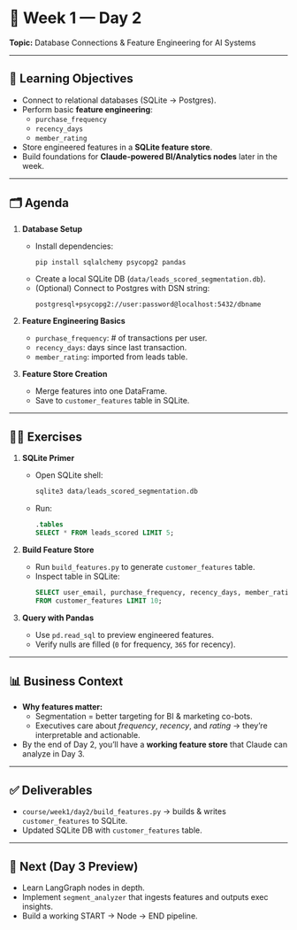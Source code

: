 # 📘 Week 1 — Day 2  
**Topic:** Database Connections & Feature Engineering for AI Systems  

---

## 🎯 Learning Objectives
- Connect to relational databases (SQLite → Postgres).  
- Perform basic **feature engineering**:  
  - `purchase_frequency`  
  - `recency_days`  
  - `member_rating`  
- Store engineered features in a **SQLite feature store**.  
- Build foundations for **Claude-powered BI/Analytics nodes** later in the week.  

---

## 🗂 Agenda
1. **Database Setup**  
   - Install dependencies:  
     ```bash
     pip install sqlalchemy psycopg2 pandas
     ```
   - Create a local SQLite DB (`data/leads_scored_segmentation.db`).  
   - (Optional) Connect to Postgres with DSN string:  
     ```
     postgresql+psycopg2://user:password@localhost:5432/dbname
     ```

2. **Feature Engineering Basics**  
   - `purchase_frequency`: # of transactions per user.  
   - `recency_days`: days since last transaction.  
   - `member_rating`: imported from leads table.  

3. **Feature Store Creation**  
   - Merge features into one DataFrame.  
   - Save to `customer_features` table in SQLite.  

---

## 🧑‍💻 Exercises
1. **SQLite Primer**  
   - Open SQLite shell:  
     ```bash
     sqlite3 data/leads_scored_segmentation.db
     ```
   - Run:  
     ```sql
     .tables
     SELECT * FROM leads_scored LIMIT 5;
     ```

2. **Build Feature Store**  
   - Run `build_features.py` to generate `customer_features` table.  
   - Inspect table in SQLite:  
     ```sql
     SELECT user_email, purchase_frequency, recency_days, member_rating
     FROM customer_features LIMIT 10;
     ```

3. **Query with Pandas**  
   - Use `pd.read_sql` to preview engineered features.  
   - Verify nulls are filled (`0` for frequency, `365` for recency).  

---

## 📊 Business Context
- **Why features matter:**  
  - Segmentation = better targeting for BI & marketing co-bots.  
  - Executives care about *frequency*, *recency*, and *rating* → they’re interpretable and actionable.  
- By the end of Day 2, you’ll have a **working feature store** that Claude can analyze in Day 3.  

---

## ✅ Deliverables
- `course/week1/day2/build_features.py` → builds & writes `customer_features` to SQLite.  
- Updated SQLite DB with `customer_features` table.  

---

## 📌 Next (Day 3 Preview)
- Learn LangGraph nodes in depth.  
- Implement `segment_analyzer` that ingests features and outputs exec insights.  
- Build a working START → Node → END pipeline.  

